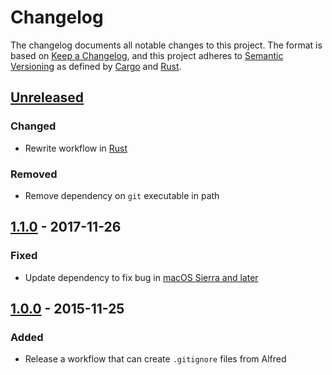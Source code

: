# Changelog

The changelog documents all notable changes to this project. The format is based
on [Keep a Changelog](https://keepachangelog.com/en/1.0.0/), and this project
adheres to [Semantic Versioning](https://semver.org/spec/v2.0.0.html) as defined
by [Cargo](https://doc.rust-lang.org/cargo/reference/manifest.html#the-version-field)
and [Rust](https://github.com/rust-lang/rfcs/blob/master/text/1105-api-evolution.md).

<!-- next-header -->

## [Unreleased]

### Changed

- Rewrite workflow in [Rust](https://rust-lang.org)

### Removed

- Remove dependency on `git` executable in path

## [1.1.0] - 2017-11-26

### Fixed

- Update dependency to fix bug in [macOS Sierra and later](https://github.com/deanishe/alfred-workflow/issues/111)

## [1.0.0] - 2015-11-25

### Added

- Release a workflow that can create `.gitignore` files from Alfred

<!-- next-url -->

[unreleased]: https://github.com/jdno/alfred-gitignore/compare/v1.1.0...HEAD
[1.1.0]: https://github.com/jdno/alfred-gitignore/compare/v1.0.0...v1.1.0
[1.0.0]: https://github.com/jdno/alfred-gitignore/releases/tag/1.0.0
